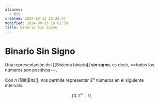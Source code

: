 ```yaml
---
aliases:
  - BSS
created: 2024-08-12 20:28:47
modified: 2024-08-13 19:01:39
title: Binario Sin Signo
---
```


# Binario Sin Signo

Una representación del [[Sistema binario]] **sin signo**, es decir, ==todos los números son positivos==.

Con $n$ [[Bit|Bits]], nos permite representar $2^n$ números en el siguiente intervalo.

$$
\left[
0,
2^n - 1
\right]
$$
